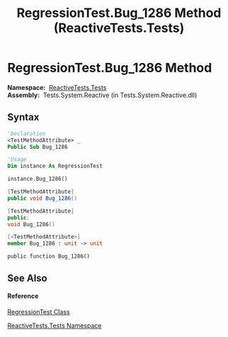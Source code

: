 ﻿---
title: RegressionTest.Bug_1286 Method  (ReactiveTests.Tests)
TOCTitle: Bug_1286 Method
ms:assetid: M:ReactiveTests.Tests.RegressionTest.Bug_1286
ms:mtpsurl: https://msdn.microsoft.com/en-us/library/reactivetests.tests.regressiontest.bug_1286(v=VS.103)
ms:contentKeyID: 36620229
ms.date: 06/28/2011
mtps_version: v=VS.103
f1_keywords:
- ReactiveTests.Tests.RegressionTest.Bug_1286
dev_langs:
- CSharp
- JScript
- VB
- FSharp
- c++
---

# RegressionTest.Bug\_1286 Method

**Namespace:**  [ReactiveTests.Tests](hh289046\(v=vs.103\).md)  
**Assembly:**  Tests.System.Reactive (in Tests.System.Reactive.dll)

## Syntax

``` vb
'Declaration
<TestMethodAttribute> _
Public Sub Bug_1286
```

``` vb
'Usage
Dim instance As RegressionTest

instance.Bug_1286()
```

``` csharp
[TestMethodAttribute]
public void Bug_1286()
```

``` c++
[TestMethodAttribute]
public:
void Bug_1286()
```

``` fsharp
[<TestMethodAttribute>]
member Bug_1286 : unit -> unit 
```

``` jscript
public function Bug_1286()
```

## See Also

#### Reference

[RegressionTest Class](hh288966\(v=vs.103\).md)

[ReactiveTests.Tests Namespace](hh289046\(v=vs.103\).md)

